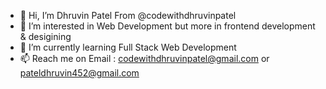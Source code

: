 - 👋 Hi, I’m Dhruvin Patel From @codewithdhruvinpatel
- 👀 I’m interested in Web Development but more in frontend development & desigining 
- 🌱 I’m currently learning Full Stack Web Development
- 📫 Reach me on Email : codewithdhruvinpatel@gmail.com or pateldhruvin452@gmail.com
<!---
codewithdhruvinpatel/codewithdhruvinpatel is a ✨ special ✨ repository because its `README.md` (this file) appears on your GitHub profile.
You can click the Preview link to take a look at your changes.
--->
